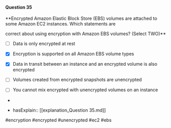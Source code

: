 #### Question  35


**Encrypted Amazon Elastic Block Store (EBS) volumes are attached to some Amazon EC2 instances. Which statements are

correct about using encryption with Amazon EBS volumes? (Select TWO)**


- [ ] Data is only encrypted at rest


- [x] Encryption is supported on all Amazon EBS volume types


- [x] Data in transit between an instance and an encrypted volume is also encrypted


- [ ] Volumes created from encrypted snapshots are unencrypted


- [ ] You cannot mix encrypted with unencrypted volumes on an instance


*

- hasExplain:: [[explanation_Question  35.md]]

#encryption #encrypted #unencrypted #ec2 #ebs 